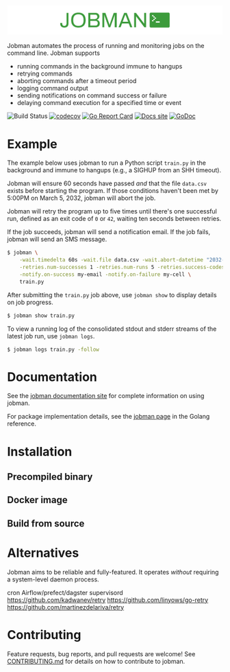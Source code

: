 ![jobman](https://github.com/ryancswallace/jobman/raw/main/assets/logo.png?raw=true)

Jobman automates the process of running and monitoring jobs on the command line. Jobman supports
* running commands in the background immune to hangups
* retrying commands
* aborting commands after a timeout period
* logging command output
* sending notifications on command success or failure
* delaying command execution for a specified time or event

![Build Status](https://github.com/ryancswallace/jobman/actions/workflows/build.yml/badge.svg)
[![codecov](https://codecov.io/gh/ryancswallace/jobman/branch/main/graph/badge.svg)](https://codecov.io/gh/ryancswallace/jobman)
[![Go Report Card](https://goreportcard.com/badge/github.com/ryancswallace/jobman)](https://goreportcard.com/report/github.com/ryancswallace/jobman)
[![Docs site](https://img.shields.io/badge/docs-GitHub_Pages-blue)](https://ryancswallace.github.io/jobman/)
[![GoDoc](https://godoc.org/gotest.tools?status.svg)](https://pkg.go.dev/github.com/ryancswallace/jobman)

# Example
The example below uses jobman to run a Python script `train.py` in the background and immune to hangups (e.g., a SIGHUP from an SHH timeout).

Jobman will ensure 60 seconds have passed *and* that the file `data.csv` exists before starting the program. If those conditions haven't been met by 5:00PM on March 5, 2032, jobman will abort the job.

Jobman will retry the program up to five times until there's one successful run, defined as an exit code of `0` or `42`, waiting ten seconds between retries.

If the job succeeds, jobman will send a notification email. If the job fails, jobman will send an SMS message.
```sh
$ jobman \
    -wait.timedelta 60s -wait.file data.csv -wait.abort-datetime "2032-03-05T17:00:00" \
    -retries.num-successes 1 -retries.num-runs 5 -retries.success-codes 0,42 -retries.delay 10s \
    -notify.on-success my-email -notify.on-failure my-cell \
    train.py
```

After submitting the `train.py` job above, use `jobman show` to display details on job progress.
```sh
$ jobman show train.py
```

To view a running log of the consolidated stdout and stderr streams of the latest job run, use `jobman logs`.
```sh
$ jobman logs train.py -follow
```

# Documentation
See the [jobman documentation site](https://ryancswallace.github.io/jobman/) for complete information on using jobman.

For package implementation details, see the [jobman page](https://pkg.go.dev/github.com/ryancswallace/jobman) in the Golang reference.

# Installation

## Precompiled binary

## Docker image

## Build from source

# Alternatives
Jobman aims to be reliable and fully-featured. It operates *without* requiring a system-level daemon process.

cron
Airflow/prefect/dagster
supervisord
https://github.com/kadwanev/retry
https://github.com/linyows/go-retry
https://github.com/martinezdelariva/retry

# Contributing
Feature requests, bug reports, and pull requests are welcome! See [CONTRIBUTING.md](https://github.com/ryancswallace/jobman/blob/main/CONTRIBUTING.md) for details on how to contribute to jobman.